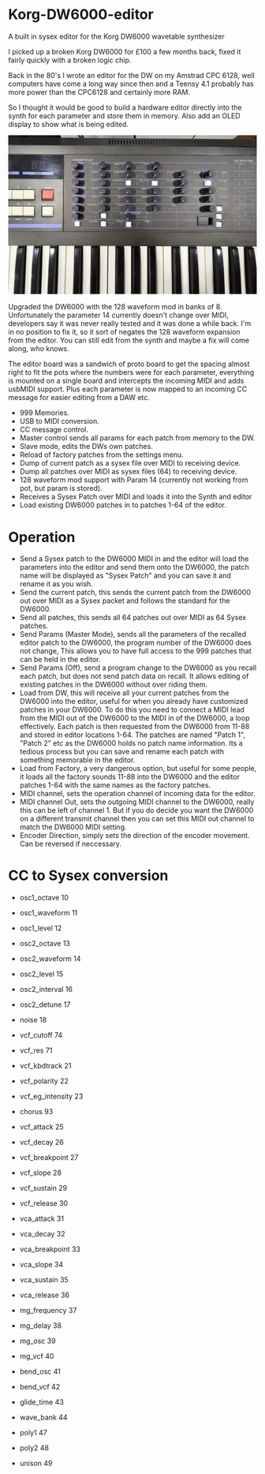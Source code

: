 # Korg-DW6000-editor
A built in sysex editor for the Korg DW6000 wavetable synthesizer

I picked up a broken Korg DW6000 for £100 a few months back, fixed it fairly quickly with a broken logic chip.

Back in the 80's I wrote an editor for the DW on my Amstrad CPC 6128, well computers have come a long way since then and a Teensy 4.1 probably has more power than the CPC6128 and certainly more RAM.

So I thought it would be good to build a hardware editor directly into the synth for each parameter and store them in memory. Also add an OLED display to show what is being edited.

![Synth](photos/synth.jpg)

Upgraded the DW6000 with the 128 waveform mod in banks of 8. Unfortunately the parameter 14 currently doesn't change over MIDI, developers say it was never really tested and it was done a while back. I'm in no position to fix it, so it sort of negates the 128 waveform expansion from the editor. You can still edit from the synth and maybe a fix will come along, who knows.

The editor board was a sandwich of proto board to get the spacing almost right to fit the pots where the numbers were for each parameter, everything is mounted on a single board and intercepts the incoming MIDI and adds usbMIDI support. Plus each parameter is now mapped to an incoming CC message for easier editing from a DAW etc.

* 999 Memories.
* USB to MIDI conversion.
* CC message control.
* Master control sends all params for each patch from memory to the DW.
* Slave mode, edits the DWs own patches.
* Reload of factory patches from the settings menu.
* Dump of current patch as a sysex file over MIDI to receiving device.
* Dump all patches over MIDI as sysex files (64) to receiving device.
* 128 waveform mod support with Param 14 (currently not working from pot, but param is stored).
* Receives a Sysex Patch over MIDI and loads it into the Synth and editor
* Load existing DW6000 patches in to patches 1-64 of the editor.

# Operation

* Send a Sysex patch to the DW6000 MIDI in and the editor will load the parameters into the editor and send them onto the DW6000, the patch name will be displayed as "Sysex Patch" and you can save it and rename it as you wish.
* Send the current patch, this sends the current patch from the DW6000 out over MIDI as a Sysex packet and follows the standard for the DW6000.
* Send all patches, this sends all 64 patches out over MIDI as 64 Sysex patches.
* Send Params (Master Mode), sends all the parameters of the recalled editor patch to the DW6000, the program number of the DW6000 does not change, This allows you to have full access to the 999 patches that can be held in the editor.
* Send Params (Off), send a program change to the DW6000 as you recall each patch, but does not send patch data on recall. It allows editing of existing patches in the DW6000 without over riding them.
* Load from DW, this will receive all your current patches from the DW6000 into the editor, useful for when you already have customized patches in your DW6000. To do this you need to connect a MIDI lead from the MIDI out of the DW6000 to the MIDI in of the DW6000, a loop effectively. Each patch is then requested from the DW6000 from 11-88 and stored in editor locations 1-64. The patches are named "Patch 1", "Patch 2" etc as the DW6000 holds no patch name information. Its a tedious process but you can save and rename each patch with something memorable in the editor.
* Load from Factory, a very dangerous option, but useful for some people, it loads all the factory sounds 11-88 into the DW6000 and the editor patches 1-64 with the same names as the factory patches.
* MIDI channel, sets the operation channel of incoming data for the editor.
* MIDI channel Out, sets the outgoing MIDI channel to the DW6000, really this can be left of channel 1. But if you do decide you want the DW6000 on a different transmit channel then you can set this MIDI out channel to match the DW6000 MIDI setting.
* Encoder Direction, simply sets the direction of the encoder movement. Can be reversed if neccessary.
  
# CC to Sysex conversion

* osc1_octave 10
* osc1_waveform 11
* osc1_level 12

* osc2_octave 13
* osc2_waveform 14
* osc2_level 15
* osc2_interval 16
* osc2_detune 17
* noise 18

* vcf_cutoff 74
* vcf_res 71
* vcf_kbdtrack 21
* vcf_polarity 22
* vcf_eg_intensity 23
* chorus 93

* vcf_attack 25
* vcf_decay 26
* vcf_breakpoint 27
* vcf_slope 28
* vcf_sustain 29
* vcf_release 30

* vca_attack 31
* vca_decay 32
* vca_breakpoint 33
* vca_slope 34
* vca_sustain 35
* vca_release 36

* mg_frequency 37
* mg_delay 38
* mg_osc 39
* mg_vcf 40

* bend_osc 41
* bend_vcf 42
* glide_time 43

* wave_bank 44

* poly1 47
* poly2 48
* unison 49

  


  
